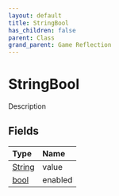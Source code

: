 ```yaml
---
layout: default
title: StringBool
has_children: false
parent: Class
grand_parent: Game Reflection
---
```

# StringBool
Description 

## Fields
| Type | Name |
|:-------------|:--------------|
| [String](/game-reflection/components/string.md) | value |
| [bool](/game-reflection/components/bool.md) | enabled |
